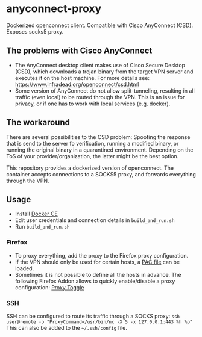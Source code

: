 # anyconnect-proxy
Dockerized openconnect client. Compatible with Cisco AnyConnect (CSD). Exposes socks5 proxy.

## The problems with Cisco AnyConnect
* The AnyConnect desktop client makes use of Cisco Secure Desktop (CSD), which downloads a trojan binary from the target VPN server and executes it on the host machine. For more details see: https://www.infradead.org/openconnect/csd.html
* Some version of AnyConnect do not allow split-tunneling, resulting in all traffic (even local) to be routed through the VPN. This is an issue for privacy, or if one has to work with local services (e.g. docker).

## The workaround
There are several possibilities to the CSD problem: Spoofing the response that is send to the server fo verification, running a modified binary, or running the original binary in a quarantined environment. Depending on the ToS of your provider/organization, the latter might be the best option.

This repository provides a dockerized version of openconnect. The container accepts connections to a SOCKS5 proxy, and forwards everything through the VPN. 

## Usage

* Install [Docker CE](https://docs.docker.com/install/linux/docker-ce/ubuntu/)
* Edit user credentials and connection details in `build_and_run.sh`
* Run `build_and_run.sh`

### Firefox
* To proxy everything, add the proxy to the Firefox proxy configuration. 
* If the VPN should only be used for certain hosts, a [PAC file](https://developer.mozilla.org/en-US/docs/Web/HTTP/Proxy_servers_and_tunneling/Proxy_Auto-Configuration_(PAC)_file) can be loaded. 
* Sometimes it is not possible to define all the hosts in advance. The following Firefox Addon allows to quickly enable/disable a proxy configuration: [Proxy Toggle](https://addons.mozilla.org/en-US/firefox/addon/proxy-toggle/)

### SSH
SSH can be configured to route its traffic through a SOCKS proxy:
`ssh user@remote -o "ProxyCommand=/usr/bin/nc -X 5 -x 127.0.0.1:443 %h %p"`
This can also be added to the `~/.ssh/config` file.
